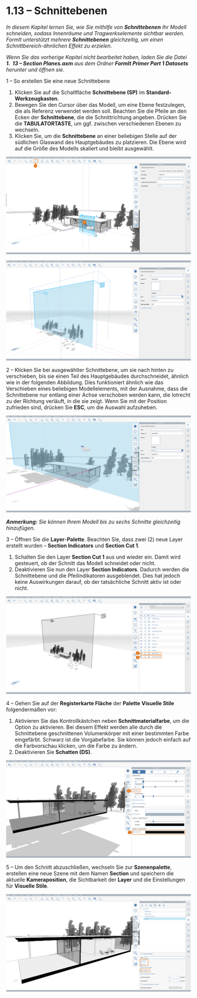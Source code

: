 # 1.13 – Schnittebenen

_In diesem Kapitel lernen Sie, wie Sie mithilfe von_ _**Schnittebenen**_ _Ihr Modell schneiden, sodass Innenräume und Tragwerkselemente sichtbar werden. FormIt unterstützt mehrere_ _**Schnittebenen**_ _gleichzeitig, um einen Schnittbereich-ähnlichen Effekt zu erzielen._

_Wenn Sie das vorherige Kapitel nicht bearbeitet haben, laden Sie die Datei_ _**1.  13 – Section Planes.axm**_ _aus dem Ordner_ _**FormIt Primer Part 1 Datasets** herunter und öffnen sie._

1 – So erstellen Sie eine neue Schnittebene

1. Klicken Sie auf die Schaltfläche **Schnittebene \(SP\)** im **Standard-Werkzeugkasten**.
2. Bewegen Sie den Cursor über das Modell, um eine Ebene festzulegen, die als Referenz verwendet werden soll. Beachten Sie die Pfeile an den Ecken der **Schnittebene**, die die Schnittrichtung angeben. Drücken Sie die **TABULATORTASTE**, um ggf. zwischen verschiedenen Ebenen zu wechseln.
3. Klicken Sie, um die **Schnittebene** an einer beliebigen Stelle auf der südlichen Glaswand des Hauptgebäudes zu platzieren. Die Ebene wird auf die Größe des Modells skaliert und bleibt ausgewählt.

![Schnittebenenvorschau, wenn Sie den Mauszeiger über die Glaswand bewegen](../../.gitbook/assets/0%20%286%29.png)

![Skalierte Schnittebene nach der Platzierung](../../.gitbook/assets/1%20%2819%29.png)

2 – Klicken Sie bei ausgewählter Schnittebene, um sie nach hinten zu verschieben, bis sie einen Teil des Hauptgebäudes durchschneidet, ähnlich wie in der folgenden Abbildung. Dies funktioniert ähnlich wie das Verschieben eines beliebigen Modellelements, mit der Ausnahme, dass die Schnittebene nur entlang einer Achse verschoben werden kann, die lotrecht zu der Richtung verläuft, in die sie zeigt. Wenn Sie mit der Position zufrieden sind, drücken Sie **ESC**, um die Auswahl aufzuheben.

![](../../.gitbook/assets/2%20%2811%29.png)

_**Anmerkung:**_ _Sie können Ihrem Modell bis zu sechs Schnitte gleichzeitig hinzufügen._

3 – Öffnen Sie die **Layer**-**Palette**. Beachten Sie, dass zwei \(2\) neue Layer erstellt wurden – **Section Indicators** und **Section Cut 1**.

1. Schalten Sie den Layer **Section Cut 1** aus und wieder ein. Damit wird gesteuert, ob der Schnitt das Modell schneidet oder nicht.
2. Deaktivieren Sie nun den Layer **Section Indicators**. Dadurch werden die Schnittebene und die Pfeilindikatoren ausgeblendet. Dies hat jedoch keine Auswirkungen darauf, ob der tatsächliche Schnitt aktiv ist oder nicht.

![](../../.gitbook/assets/3%20%286%29.png)

4 – Gehen Sie auf der **Registerkarte Fläche** der **Palette** **Visuelle Stile** folgendermaßen vor:

1. Aktivieren Sie das Kontrollkästchen neben **Schnittmaterialfarbe**, um die Option zu aktivieren. Bei diesem Effekt werden alle durch die Schnittebene geschnittenen Volumenkörper mit einer bestimmten Farbe eingefärbt. Schwarz ist die Vorgabefarbe. Sie können jedoch einfach auf die Farbvorschau klicken, um die Farbe zu ändern.
2. Deaktivieren Sie **Schatten \(DS\)**.

![](../../.gitbook/assets/poche.png)

5 – Um den Schnitt abzuschließen, wechseln Sie zur **Szenenpalette**, erstellen eine neue Szene mit dem Namen **Section** und speichern die aktuelle **Kameraposition**, die Sichtbarkeit der **Layer** und die Einstellungen für **Visuelle Stile**.

![](../../.gitbook/assets/5%20%287%29.png)

